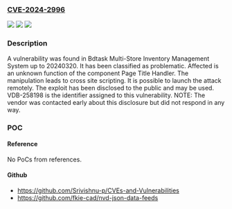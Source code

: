 ### [CVE-2024-2996](https://cve.mitre.org/cgi-bin/cvename.cgi?name=CVE-2024-2996)
![](https://img.shields.io/static/v1?label=Product&message=Multi-Store%20Inventory%20Management%20System&color=blue)
![](https://img.shields.io/static/v1?label=Version&message=%3D%2020240320%20&color=brighgreen)
![](https://img.shields.io/static/v1?label=Vulnerability&message=CWE-79%20Cross%20Site%20Scripting&color=brighgreen)

### Description

A vulnerability was found in Bdtask Multi-Store Inventory Management System up to 20240320. It has been classified as problematic. Affected is an unknown function of the component Page Title Handler. The manipulation leads to cross site scripting. It is possible to launch the attack remotely. The exploit has been disclosed to the public and may be used. VDB-258198 is the identifier assigned to this vulnerability. NOTE: The vendor was contacted early about this disclosure but did not respond in any way.

### POC

#### Reference
No PoCs from references.

#### Github
- https://github.com/Srivishnu-p/CVEs-and-Vulnerabilities
- https://github.com/fkie-cad/nvd-json-data-feeds

